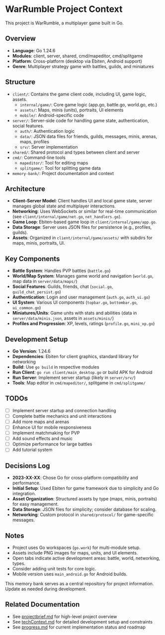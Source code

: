 # WarRumble Project Context

This project is WarRumble, a multiplayer game built in Go.

## Overview
- **Language**: Go 1.24.6
- **Modules**: client, server, shared, cmd/mapeditor, cmd/splitgame
- **Platform**: Cross-platform (desktop via Ebiten, Android support)
- **Genre**: Multiplayer strategy game with battles, guilds, and miniatures

## Structure
- `client/`: Contains the game client code, including UI, game logic, assets.
  - `internal/game/`: Core game logic (app.go, battle.go, world.go, etc.)
  - `assets/`: Maps, minis (units), portraits, UI elements
  - `mobile/`: Android-specific code
- `server/`: Server-side code for handling game state, authentication, social features.
  - `auth/`: Authentication logic
  - `data/`: JSON data files for friends, guilds, messages, minis, arenas, maps, profiles
  - `srv/`: Server implementation
- `shared/`: Shared protocol and types between client and server
- `cmd/`: Command-line tools
  - `mapeditor/`: Tool for editing maps
  - `splitgame/`: Tool for splitting game data
- `memory-bank/`: Project documentation and context

## Architecture
- **Client-Server Model**: Client handles UI and local game state, server manages global state and multiplayer interactions.
- **Networking**: Uses WebSockets or similar for real-time communication (see `client/internal/game/net.go`, `net_handlers.go`).
- **Game Loop**: Ebiten-based game loop in `client/internal/game/app.go`.
- **Data Storage**: Server uses JSON files for persistence (e.g., profiles, guilds).
- **Assets**: Organized in `client/internal/game/assets/` with subdirs for maps, minis, portraits, UI.

## Key Components
- **Battle System**: Handles PVP battles (`battle.go`)
- **World/Map System**: Manages game world and navigation (`world.go`, map data in `server/data/maps/`)
- **Social Features**: Guilds, friends, chat (`social.go`, `guild_chat_persist.go`)
- **Authentication**: Login and user management (`auth.go`, `auth_ui.go`)
- **UI System**: Various UI components (`topbar.go`, `bottombar.go`, `ui_common.go`)
- **Miniatures/Units**: Game units with stats and abilities (data in `server/data/minis.json`, assets in `assets/minis/`)
- **Profiles and Progression**: XP, levels, ratings (`profile.go`, `mini_xp.go`)

## Development Setup
- **Go Version**: 1.24.6
- **Dependencies**: Ebiten for client graphics, standard library for networking
- **Build**: Use `go build` in respective modules
- **Run Client**: `go run client/main_desktop.go` or build APK for Android
- **Run Server**: Implement server startup (likely in `server/srv/`)
- **Tools**: Map editor in `cmd/mapeditor/`, splitgame in `cmd/splitgame/`

## TODOs
- [ ] Implement server startup and connection handling
- [ ] Complete battle mechanics and unit interactions
- [ ] Add more maps and arenas
- [ ] Enhance UI for mobile responsiveness
- [ ] Implement matchmaking for PVP
- [ ] Add sound effects and music
- [ ] Optimize performance for large battles
- [ ] Add tutorial system

## Decisions Log
- **2023-XX-XX**: Chose Go for cross-platform compatibility and performance.
- **Initial Setup**: Used Ebiten for game framework due to simplicity and Go integration.
- **Asset Organization**: Structured assets by type (maps, minis, portraits) for easy management.
- **Data Storage**: JSON files for simplicity; consider database for scaling.
- **Networking**: Custom protocol in `shared/protocol/` for game-specific messages.

## Notes
- Project uses Go workspaces (`go.work`) for multi-module setup.
- Assets include PNG images for maps, units, and UI elements.
- Open tabs indicate active development areas: battle, world, networking, types.
- Consider adding unit tests for core logic.
- Mobile version uses `main_android.go` for Android builds.

This memory bank serves as a central repository for project information. Update as needed during development.

## Related Documentation
- See [projectbrief.md](projectbrief.md) for high-level project overview
- See [techContext.md](techContext.md) for detailed development setup and constraints
- See [progress.md](progress.md) for current implementation status and roadmap
